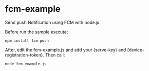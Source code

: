 # fcm-example
Send push Notification using FCM with node.js

Before run the sample execute:

```
npm install fcm-push
```

After, edit the fcm-example.js and add your {serve-key} and {device-registration-token}. Then call:

```
node fcm-example.js
```